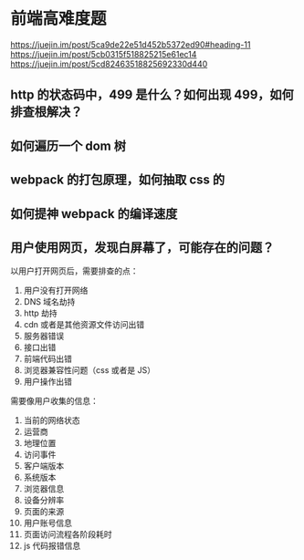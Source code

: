 # 前端高难度题

https://juejin.im/post/5ca9de22e51d452b5372ed90#heading-11
https://juejin.im/post/5cb0315f518825215e61ec14
https://juejin.im/post/5cd82463518825692330d440

## http 的状态码中，499 是什么？如何出现 499，如何排查根解决？

## 如何遍历一个 dom 树

## webpack 的打包原理，如何抽取 css 的

## 如何提神 webpack 的编译速度

## 用户使用网页，发现白屏幕了，可能存在的问题？

以用户打开网页后，需要排查的点：

1. 用户没有打开网络
2. DNS 域名劫持
3. http 劫持
4. cdn 或者是其他资源文件访问出错
5. 服务器错误
6. 接口出错
7. 前端代码出错
8. 浏览器兼容性问题（css 或者是 JS）
9. 用户操作出错

需要像用户收集的信息：

1. 当前的网络状态
2. 运营商
3. 地理位置
4. 访问事件
5. 客户端版本
6. 系统版本
7. 浏览器信息
8. 设备分辨率
9. 页面的来源
10. 用户账号信息
11. 页面访问流程各阶段耗时
12. js 代码报错信息
